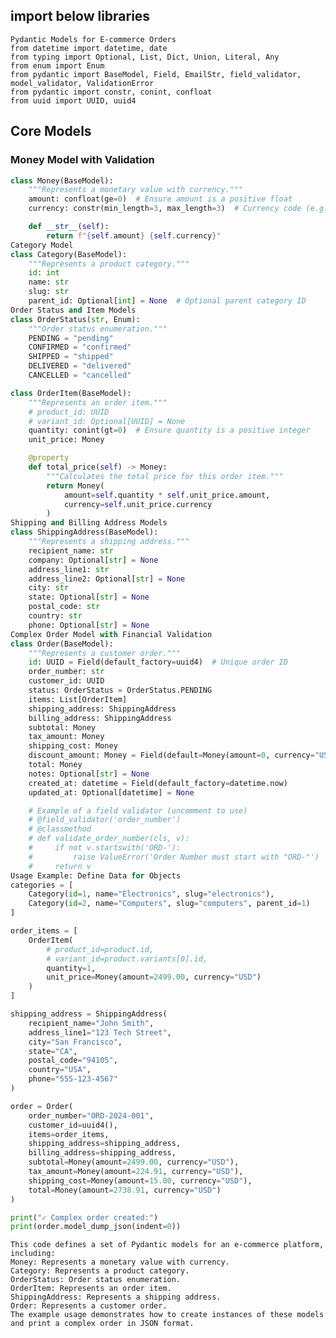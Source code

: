 ## import below libraries

    Pydantic Models for E-commerce Orders
    from datetime import datetime, date
    from typing import Optional, List, Dict, Union, Literal, Any
    from enum import Enum
    from pydantic import BaseModel, Field, EmailStr, field_validator, model_validator, ValidationError
    from pydantic import constr, conint, confloat
    from uuid import UUID, uuid4

## Core Models

### Money Model with Validation ###
```python
class Money(BaseModel):
    """Represents a monetary value with currency."""
    amount: confloat(ge=0)  # Ensure amount is a positive float
    currency: constr(min_length=3, max_length=3)  # Currency code (e.g., "USD")

    def __str__(self):
        return f"{self.amount} {self.currency}"
Category Model
class Category(BaseModel):
    """Represents a product category."""
    id: int
    name: str
    slug: str
    parent_id: Optional[int] = None  # Optional parent category ID
Order Status and Item Models
class OrderStatus(str, Enum):
    """Order status enumeration."""
    PENDING = "pending"
    CONFIRMED = "confirmed"
    SHIPPED = "shipped"
    DELIVERED = "delivered"
    CANCELLED = "cancelled"

class OrderItem(BaseModel):
    """Represents an order item."""
    # product_id: UUID
    # variant_id: Optional[UUID] = None
    quantity: conint(gt=0)  # Ensure quantity is a positive integer
    unit_price: Money

    @property
    def total_price(self) -> Money:
        """Calculates the total price for this order item."""
        return Money(
            amount=self.quantity * self.unit_price.amount,
            currency=self.unit_price.currency
        )
Shipping and Billing Address Models
class ShippingAddress(BaseModel):
    """Represents a shipping address."""
    recipient_name: str
    company: Optional[str] = None
    address_line1: str
    address_line2: Optional[str] = None
    city: str
    state: Optional[str] = None
    postal_code: str
    country: str
    phone: Optional[str] = None
Complex Order Model with Financial Validation
class Order(BaseModel):
    """Represents a customer order."""
    id: UUID = Field(default_factory=uuid4)  # Unique order ID
    order_number: str
    customer_id: UUID
    status: OrderStatus = OrderStatus.PENDING
    items: List[OrderItem]
    shipping_address: ShippingAddress
    billing_address: ShippingAddress
    subtotal: Money
    tax_amount: Money
    shipping_cost: Money
    discount_amount: Money = Field(default=Money(amount=0, currency="USD"))
    total: Money
    notes: Optional[str] = None
    created_at: datetime = Field(default_factory=datetime.now)
    updated_at: Optional[datetime] = None

    # Example of a field validator (uncomment to use)
    # @field_validator('order_number')
    # @classmethod
    # def validate_order_number(cls, v):
    #     if not v.startswith('ORD-'):
    #         raise ValueError('Order Number must start with "ORD-"')
    #     return v
Usage Example: Define Data for Objects
categories = [
    Category(id=1, name="Electronics", slug="electronics"),
    Category(id=2, name="Computers", slug="computers", parent_id=1)
]

order_items = [
    OrderItem(
        # product_id=product.id,
        # variant_id=product.variants[0].id,
        quantity=1,
        unit_price=Money(amount=2499.00, currency="USD")
    )
]

shipping_address = ShippingAddress(
    recipient_name="John Smith",
    address_line1="123 Tech Street",
    city="San Francisco",
    state="CA",
    postal_code="94105",
    country="USA",
    phone="555-123-4567"
)

order = Order(
    order_number="ORD-2024-001",
    customer_id=uuid4(),
    items=order_items,
    shipping_address=shipping_address,
    billing_address=shipping_address,
    subtotal=Money(amount=2499.00, currency="USD"),
    tax_amount=Money(amount=224.91, currency="USD"),
    shipping_cost=Money(amount=15.00, currency="USD"),
    total=Money(amount=2738.91, currency="USD")
)

print("✓ Complex order created:")
print(order.model_dump_json(indent=0))

```

    This code defines a set of Pydantic models for an e-commerce platform, including:
    Money: Represents a monetary value with currency.
    Category: Represents a product category.
    OrderStatus: Order status enumeration.
    OrderItem: Represents an order item.
    ShippingAddress: Represents a shipping address.
    Order: Represents a customer order.
    The example usage demonstrates how to create instances of these models and print a complex order in JSON format.
